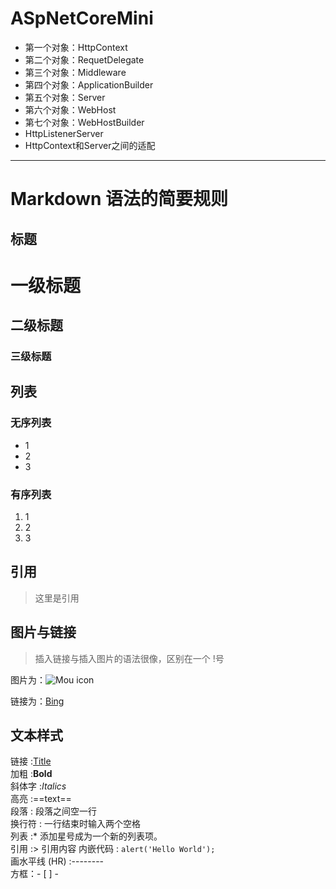 ﻿# ASpNetCoreMini

* 第一个对象：HttpContext
* 第二个对象：RequetDelegate
* 第三个对象：Middleware
* 第四个对象：ApplicationBuilder
* 第五个对象：Server
* 第六个对象：WebHost
* 第七个对象：WebHostBuilder
* HttpListenerServer
* HttpContext和Server之间的适配

----------------------------------




# Markdown 语法的简要规则

## 标题

# 一级标题
## 二级标题
### 三级标题


## 列表

### 无序列表
* 1
* 2
* 3

### 有序列表
1. 1
2. 2
3. 3

## 引用
> 这里是引用


## 图片与链接
> 插入链接与插入图片的语法很像，区别在一个 !号

图片为：![Mou icon](http://ww2.sinaimg.cn/large/6aee7dbbgw1esvkj19bqmj20e80e874z.jpg)

链接为：[Bing](http://bing.com)

## 文本样式

链接 :[Title](URL)  
加粗 :**Bold**  
斜体字 :*Italics*  
高亮 :==text==  
段落 : 段落之间空一行  
换行符 : 一行结束时输入两个空格  
列表 :* 添加星号成为一个新的列表项。  
引用 :> 引用内容
内嵌代码 : `alert('Hello World');`  
画水平线 (HR) :--------  
方框：- [ ] -   